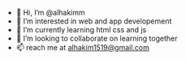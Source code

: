 - 👋 Hi, I’m @alhakimm
- 👀 I’m interested in web and app developement
- 🌱 I’m currently learning html css and js
- 💞️ I’m looking to collaborate on learning together
- 📫 reach me at alhakim1519@gmail.com

<!---
alhakimm/alhakimm is a ✨ special ✨ repository because its `README.md` (this file) appears on your GitHub profile.
You can click the Preview link to take a look at your changes.
--->
